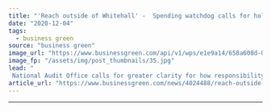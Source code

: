 ```yaml
---
title: "'Reach outside of Whitehall' -  Spending watchdog calls for holistic net zero strategy"
date: "2020-12-04"
tags: 
  - business green
source: "business green"
image_url: "https://www.businessgreen.com/api/v1/wps/e1e9a14/658a608d-0f02-4fbb-94c5-b2c5eb909e9d/7/national-audit-office-185x114.jpg"
image_fp: "/assets/img/post_thumbnails/35.jpg"
lead: "
 National Audit Office calls for greater clarity for how responsibility and roles of net zero will be divided across government and different public bodies ..."
article_url: "https://www.businessgreen.com/news/4024488/reach-outside-whitehall-spending-watchdog-calls-holistic-net-zero-strategy"
---
```


---
